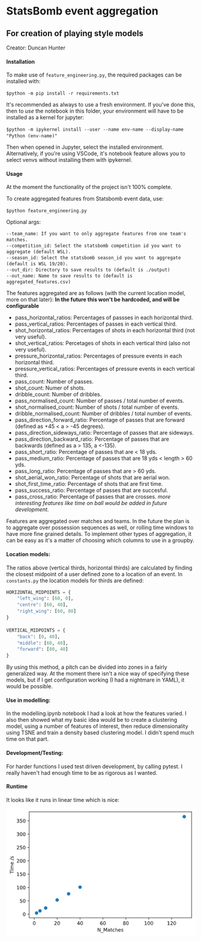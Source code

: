 # StatsBomb event aggregation
## For creation of playing style models
Creator: Duncan Hunter

#### Installation
To make use of `feature_engineering.py`, the required packages can be installed with:

`$python -m pip install -r requirements.txt`

It's recommended as always to use a fresh environment. If you've done this, then to *use* the notebook in this folder, your environment will have to be installed as a kernel for jupyter:

`$python -m ipykernel install --user --name env-name --display-name "Python (env-name)"`

Then when opened in Jupyter, select the installed environment. Alternatively, if you're using VSCode, it's notebook feature allows you to select venvs without installing them with ipykernel.

#### Usage

At the moment the functionality of the project isn't 100% complete.

To create aggregated features from Statsbomb event data, use:

`$python feature_engineering.py`

Optional args:
```
--team_name: If you want to only aggregate features from one team's matches.
--competition_id: Select the statsbomb competition id you want to aggregate (default WSL).
--season_id: Select the statsbomb season_id you want to aggregate (default is WSL 19/20).
--out_dir: Directory to save results to (default is ./output)
--out_name: Name to save results to (default is aggregated_features.csv)
```

The features aggregated are as follows (with the current location model, more on that later):
**In the future this won't be hardcoded, and will be configurable**
 - pass_horizontal_ratios: Percentages of passses in each horizontal third.
 - pass_vertical_ratios: Percentages of passes in each vertical third.
 - shot_horizontal_ratios: Percentages of shots in each horizontal third (not very useful).
 - shot_vertical_ratios: Percetages of shots in each vertical third (also not very useful).
 - pressure_horizontal_ratios: Percentages of pressure events in each horizontal third.
 - pressure_vertical_ratios: Percentages of pressure events in each vertical third.
 - pass_count: Number of passes.
 - shot_count: Numer of shots.
 - dribble_count: Number of dribbles.
 - pass_normalised_count: Number of passes / total number of events.
 - shot_normalised_count: Number of shots / total number of events.
 - dribble_normalised_count: Number of dribbles / total number of events.
 - pass_direction_forward_ratio: Percentage of passes that are forward (defined as +45 < a > -45 degrees).
 - pass_direction_sideways_ratio: Percentage of passes that are sideways.
 - pass_direction_backward_ratio: Percentage of passes that are backwards (defined as a > 135, a <-135).
 - pass_short_ratio: Percentage of passes that are < 18 yds.
 - pass_medium_ratio: Percentage of passes that are 18 yds < length > 60 yds.
 - pass_long_ratio: Percentage of passes that are > 60 yds.
 - shot_aerial_won_ratio: Percentage of shots that are aerial won.
 - shot_first_time_ratio: Percentage of shots that are first time.
 - pass_success_ratio: Percentage of passes that are succesful.
 - pass_cross_ratio: Percentage of passes that are crosses.
*more interesting features like time on ball would be added in future development.*

Features are aggregated over matches and teams. In the future the plan is to aggregate over possession sequences as well, or rolling time windows to have more fine grained details. To implement other types of aggregation, it can be easy as it's a matter of choosing which columns to use in a groupby.

#### Location models:
The ratios above (vertical thirds, horizontal thirds) are calculated by finding the closest midpoint of a user defined zone to a location of an event. In `constants.py` the location models for thirds are defined:

```python
HORIZONTAL_MIDPOINTS = {
    "left_wing": [60, 0],
    "centre": [60, 40],
    "right_wing": [60, 80]
}

VERTICAL_MIDPOINTS = {
    "back": [0, 40],
    "middle": [60, 40],
    "forward": [80, 40]
}
```

By using this method, a pitch can be divided into zones in a fairly generalized way. At the moment there isn't a nice way of specifying these models, but if I get configuration working (I had a nightmare in YAML), it would be possible.

#### Use in modelling:
In the modelling.ipynb notebook I had a look at how the features varied. I also then showed what my basic idea would be to create a clustering model, using a number of features of interest, then reduce dimensionality using TSNE and train a density based clustering model. I didn't spend much time on that part.

#### Development/Testing:
For harder functions I used test driven development, by calling pytest. I really haven't had enough time to be as rigorous as I wanted.

#### Runtime
It looks like it runs in linear time which is nice:

![runtime_image](./image/fe_operating_time.png)